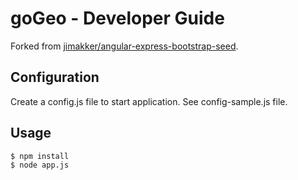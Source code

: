 # goGeo - Developer Guide

Forked from [jimakker/angular-express-bootstrap-seed](https://github.com/jimakker/angular-express-bootstrap-seed).

## Configuration

Create a config.js file to start application. See config-sample.js file. 

## Usage

~~~ shell
$ npm install
$ node app.js
~~~